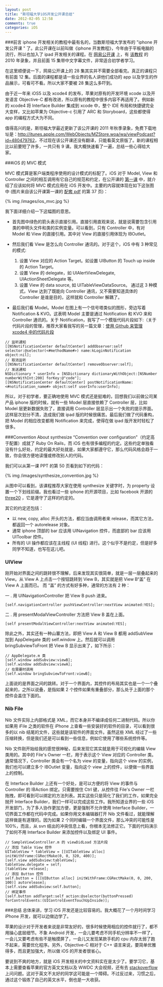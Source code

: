 ```yaml
---
layout: post
title: "斯坦福大学iOS开发公开课总结"
date: 2012-02-05 12:58
comments: true
categories: iOS
---
```


###前言
iphone 开发相关的教程中最有名的，当数斯坦福大学发布的 "iphone 开发公开课 " 了。此公开课在以前叫做《iphone 开发教程》，今年由于平板电脑的流行，所以也加入了 ipad 开发相关的课程。在 [网易公开课](http://v.163.com/special/opencourse/iphonekaifa.html) 上，有 [该教程](http://v.163.com/special/opencourse/iphonekaifa.html) 的 2010 年录象，并且前面 15 集带中文字幕文件，非常适合初学者学习。

<!--more-->

在这里顺便说一下，网易公开课上的 28 集其实并不需要全部看完。真正的课程只有前面 12 集。后面的课程都是请一些业界的名人讲他们成功的 app 以及学生的作品展示，可看可不看。所以大家不要被 28 集这么多吓到。

由于近一年来 iOS5 以及 xcode4 的发布，苹果对原有的开发环境 xcode 以及开发语言 Objective-C 都有改进，所以原有的教程中很多内容不再适用了。例如新的 xcode4 将 Interface Builder 集成到 xcode 中，整个 IDE 布局和快捷键完全大变样，又比如苹果为 Objective-c 引用了 ARC 和 Storyboard，这些都使得 app 的编程方式大为不同。

值得高兴的是，斯坦福大学最近更新了该公开课的 2011 年秋季录象，免费下载地址是：<http://itunes.apple.com/WebObjects/MZStore.woa/wa/viewPodcast?id=480479762>，不过现在该公开课还没有翻译，只能看英文原版了。新的课程相比以前要短了许多，一共只有 9 课。我大概快速看了一遍，总结一些心得给大家。

###iOS 的 MVC 模式

MVC 模式算是客户端类程序使用的设计模式的标配了。iOS 对于 Model, View 和 Controller 之间的相互调用有它自己的规范和约定，在公开课的 [第一课](http://itunes.apple.com/itunes-u/ipad-iphone-application-development/id480479762#) 中，就介绍了应该如何将 MVC 模式应用在 iOS 开发中。主要的内容就体现在如下这张图中 (图片来自该公开课第一课的 [配套 pdf](http://itunes.apple.com/itunes-u/ipad-iphone-application-development/id480479762#) 的第 37 页)：

{% img /images/ios_mvc.jpg %}

我下面详细介绍一下这幅图的意思。

* 首先图中绿色的箭头表示直接引用。直接引用直观来说，就是说需要包含引用类的申明头文件和类的实例变量。可以看到，只有 Controller 中，有对 Model 和 View 的直接引用。其中对 View 的直接引用体现为 IBOutlet。

* 然后我们看 View 是怎么向 Controller 通讯的。对于这个，iOS 中有 3 种常见的模式:
   1. 设置 View 对应的 Action Target。如设置 UIButton 的 Touch up inside 的 Action Target。
   1. 设置 View 的 delegate，如 UIAlertViewDelegate, UIActionSheetDelegate 等。
   1. 设置 View 的 data source, 如 UITableViewDataSource。
  通过这 3 种模式，View 达到了既能向 Controller 通讯，又不需要知道具体的 Controller 是谁是目的，这样就和 Controller 解耦了。

* 最后我们看 Model。Model 在图上有一个信号塔类似的图形，旁边写着 Notification & KVO。这表明 Model 主要是通过 Notification 和 KVO 来和 Controller 通讯的。关于 Notification，我写了一个模版代码片段如下:（关于代码片段的管理，推荐大家看我写的另一篇文章：[使用 Github 来管理 xcode4 中的代码片段](http://blog.devtang.com/blog/2012/02/04/use-git-to-manage-code-snippets/)

``` objc
// 监听通知
[[NSNotificationCenter defaultCenter] addObserver:self selector:@selector(<#methodName#>) name:kLoginNotification object:nil];
// 取消监听
[[NSNotificationCenter defaultCenter] removeObserver:self];
// 发送通知
NSDictionary * userInfo = [NSDictionary dictionaryWithObject:[NSNumber numberWithInt:200] forKey:@"code"];
[[NSNotificationCenter defaultCenter] postNotificationName:<#notification_name#> object:self userInfo:userInfo];
```

所以，对于初学者，要正确地使用 MVC 模式还是挺难的，回想我们以前做公司某产品 iphone 版的时候，就有一些 Model 层直接依赖了 Controller 层，比如 Model 层更新数据失败了，直接调用 Controller 层显示出一个失败的提示界面。这样层次划分不清，造成我们做 ipad 版的时候很痛苦。最后我们做了代码重构，把 Model 的相应改变都用 Notification 来完成，使得在做 ipad 版开发时轻松了很多。


###Convention About synthesize
“Convention over configuration"（约定高于配置）成就了 Ruby On Rails，而 iOS 也有很多编程的约定。这些约定单独看没有什么好处，约定的最大好处就是，如果大家都遵守它，那么代码风格会趋于一致，你会很方便地读懂或修改别人的代码。

我们可以从第一课 PPT 的第 50 页看到如下的代码：

{% img /images/synthesize_convention.jpg %}

从图中可以看到，该课程推荐大家在使用 synthesize 关键字时，为 property 设置一个下划线前缀。我也看过一些 iphone 的开源项目，比如 facebook 开源的 [three20](https://github.com/facebook/three20/) ，它是遵守了这样的约定的。

其它的约定还包括：

* 以 new, copy, alloc 开头的方法，都应当由调用者来 release，而其它方法，都返回一个 autorelease 对象。
* 通常 iphone 顶部的 bar 应该用 UINavigation 控件，而底部的 bar 应该用 UIToolbar 控件。
* 所有的 UI 操作都应该在主线程 (UI 线程) 进行。这个似乎不是约定，但是好多同学不知道，也写在这儿吧。


### UIView
刚开始对界面之间的跳转很不理解，后来发现其实很简单，就是一层一层叠起来的 View。从 View A 上点击一个按钮跳转到 View B，其实就是把 View B“盖” 在 View A 上面而已。
而 “盖” 的方式有好多种，通常的方法有 2 种：

 一 . 用 UINavigationController 把 View B push 进来。
``` objc
[self.navigationController pushViewController:nextView animated:YES]; 
```

 二 . 用 presentModalViewController 方法把 View B 盖在上面。

``` objc
[self presentModalViewController:nextView animated:YES];
```

除此之外，其实还有一种山寨方法，即把 View A 和 View B 都用 addSubView 加到 AppDelegate 类的 self.window 上。然后就可以调用 bringSubviewToFront 把 View B 显示出来了，如下所示：
``` objc
// AppDelegate.m 类
[self.window addSubview:viewB];
[self.window addSubview:viewA];
// 在需要时调用
[self.window bringSubviewToFront:viewB];
```

上面说的是界面之间的跳转。对于一个界面内，其控件的布局其实也是一个一个叠起来的，之所以说叠，是指如果 2 个控件如果有重叠部分，那么处于上面的那个控件会盖住下面的。

### Nib File
Nib 文件实际上内部格式是 XML，而它本身并不编译成任何二进制代码。所以你如果用 iFile 之类的软件在 iPhone 上查看一些安装好的软件的目录，可以看到很多的以 nib 结尾的文件，这些就是该软件的界面文件。虽然这些 XML 经过了一些压缩转换，但是我们还是可以看到一些信息，例如它使用了哪些系统控件等。

Nib 文件刚开始给我的感觉很神秘，后来发现它其实就是用于可视化的编辑 View 类用的。其中的 File's Owner 一栏，用于表示这个 View 对应的 Controller 类。通常情况下，Controller 类会有一个名为 view 的变量，指向这个 view 的实例，我们也可以建立多个 IBOutlet 变量，指向这个 view 上的控件，以便做一些界面上的控制。

在 Interface Builder 上还有一个好处，是可以方便的将 View 的事件与 Controller 的 IBAction 绑定。只需要按住 Ctrl 键，从控件往 File's Owner 一栏拖拽，即可看到可以绑定的方法列表。其实这些只是简化了我们的工作，如果完全抛开 Interface Builder，我们一样可以完成这些工作。我所知道业界的一些 iOS 开发部门，为了多人协作更加方便，更是强制不允许使用 Interface Builder，一切界面工作都在代码中完成。如果你用文本编辑器打开 Nib 文件看过，就能理解这样做是有道理的。因为如果 2 个同时编辑一个界面文件，那么冲突的可能性是 100%，而且，从 svn 结出的冲突信息上看，你根本无法修正它。下面的代码演示了如何不用 Interface Builder 来添加控件以及绑定 UI 事件。

``` objc
// SampleViewController.m 的 viewDidLoad 方法片段
// 添加 Table View 控件
UITableView * tableView = [[UITableView alloc] initWithFrame:CGRectMake(0, 0, 320, 400)];
[self.view addSubview:tableView];
tableView.delegate = self;
[tableView release];
// 添加 Button 控件
self.button = [[[UIButton alloc] initWithFrame:CGRectMake(0, 0, 200, 100)] autorelease];
[self.view addSubview:self.button];
// 绑定事件
[self.button addTarget:self action:@selector(buttonPressed) forControlEvents:(UIControlEventTouchUpInside)];
```

###总结
总体来讲，学习 iOS 开发还是比较容易的。我大概花了一个月时间学习 iPhone 开发，就可以边做边学了。

苹果的设计对于开发者来说是非常友好的，很多时候使用相应的控件就行了，都不用操心底层细节。不象 Android 开发，一会儿要考虑不同手机分辨率不一样了，一会儿又要考虑有些不是触摸屏了，一会儿又发现某款手机的 cpu 内存太弱了跑不起来，需要优化程序。另外，Objective-C 相对于 C++ 语言来说，要简单优雅得多，而且更加强大，所以做 iOS 的开发者很省心。

要说到不爽的地方，就是 iOS 开发相关的中文资料实在是太少了。要学习它，基本上需要查看苹果的官方英文文档以及 WWDC 大会视频，还有去 [stackoverflow](http://www.stackoverflow.com) 上问问题。这对于英文不太好的同学这可能是一个障碍。不过反过来，习惯之后，通过这个锻炼了自己的英文水平，倒也是一大收获。
